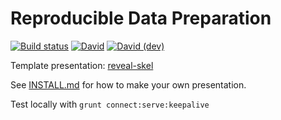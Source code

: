 # Reproducible Data Preparation

[![Build status](https://github.com/anchorlytics/dataprep/actions/workflows/build.yml/badge.svg)](https://github.com/anchorlytics/dataprep/actions/workflows/build.yml)
[![David](https://img.shields.io/david/anchorlytics/dataprep)](https://david-dm.org/anchorlytics/dataprep)
[![David (dev)](https://img.shields.io/david/dev/anchorlytics/dataprep)](https://david-dm.org/anchorlytics/dataprep?type=dev)

Template presentation: [reveal-skel](https://github.com/sermons/reveal-skel)

See [INSTALL.md](INSTALL.md)
for how to make your own presentation.

Test locally with `grunt connect:serve:keepalive`
